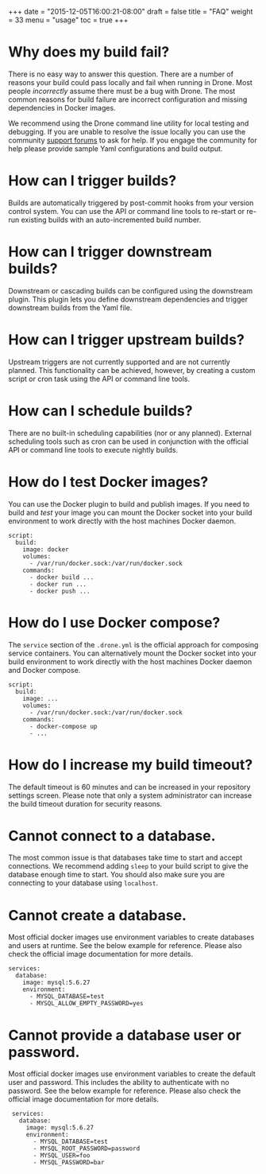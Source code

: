 +++
date = "2015-12-05T16:00:21-08:00"
draft = false
title = "FAQ"
weight = 33
menu = "usage"
toc = true
+++

# Why does my build fail?

There is no easy way to answer this question. There are a number of reasons your build could pass locally and fail when running in Drone. Most people _incorrectly_ assume there must be a bug with Drone. The most common reasons for build failure are incorrect configuration and missing dependencies in Docker images.

We recommend using the Drone command line utility for local testing and debugging. If you are unable to resolve the issue locally you can use the community [support forums](https://gitter.im/drone/drone) to ask for help. If you engage the community for help please provide sample Yaml configurations and build output.

# How can I trigger builds?

Builds are automatically triggered by post-commit hooks from your version control system. You can use the API or command line tools to re-start or re-run existing builds with an auto-incremented build number.

# How can I trigger downstream builds?

Downstream or cascading builds can be configured using the downstream plugin. This plugin lets you define downstream dependencies and trigger downstream builds from the Yaml file.

# How can I trigger upstream builds?

Upstream triggers are not currently supported and are not currently planned. This functionality can be achieved, however, by creating a custom script or cron task using the API or command line tools.

# How can I schedule builds?

There are no built-in scheduling capabilities (nor or any planned). External scheduling tools such as cron can be used in conjunction with the official API or command line tools to execute nightly builds.

# How do I test Docker images?

You can use the Docker plugin to build and publish images. If you need to build and _test_ your image you can mount the Docker socket into your build environment to work directly with the host machines Docker daemon.

```
script:
  build:
    image: docker
    volumes:
      - /var/run/docker.sock:/var/run/docker.sock
    commands:
      - docker build ...
      - docker run ...
      - docker push ...
```

# How do I use Docker compose?

The `service` section of the `.drone.yml` is the official approach for composing service containers. You can alternatively mount the Docker socket into your build environment to work directly with the host machines Docker daemon and Docker compose.

```
script:
  build:
    image: ...
    volumes:
      - /var/run/docker.sock:/var/run/docker.sock
    commands:
      - docker-compose up
      - ...
```

# How do I increase my build timeout?

The default timeout is 60 minutes and can be increased in your repository settings screen. Please note that only a system administrator can increase the build timeout duration for security reasons.

# Cannot connect to a database.

The most common issue is that databases take time to start and accept connections. We recommend adding `sleep` to your build script to give the database enough time to start. You should also make sure you are connecting to your database using `localhost`.

# Cannot create a database.

Most official docker images use environment variables to create databases and users at runtime. See the below example for reference. Please also check the official image documentation for more details.

```
services:
  database:
    image: mysql:5.6.27
    environment:
      - MYSQL_DATABASE=test
      - MYSQL_ALLOW_EMPTY_PASSWORD=yes  
```

# Cannot provide a database user or password.

 Most official docker images use environment variables to create the default user and password. This includes the ability to authenticate with no password. See the below example for reference. Please also check the official image documentation for more details.

```
 services:
   database:
     image: mysql:5.6.27
     environment:
       - MYSQL_DATABASE=test
       - MYSQL_ROOT_PASSWORD=password
       - MYSQL_USER=foo
       - MYSQL_PASSWORD=bar  
 ```
